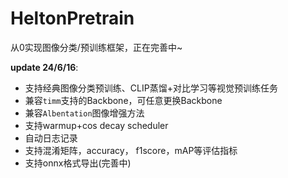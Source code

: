 # HeltonPretrain

从0实现图像分类/预训练框架，正在完善中~



**update 24/6/16**:

- 支持经典图像分类预训练、CLIP蒸馏+对比学习等视觉预训练任务
- 兼容`timm`支持的Backbone，可任意更换Backbone
- 兼容`Albentation`图像增强方法
- 支持warmup+cos decay scheduler
- 自动日志记录
- 支持混淆矩阵，accuracy， f1score，mAP等评估指标
- 支持onnx格式导出(完善中)